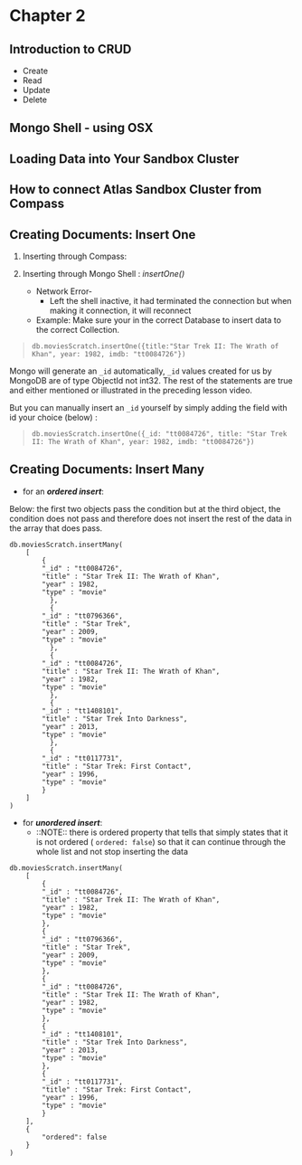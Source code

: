 # Chapter 2
## Introduction to CRUD
* Create
* Read
* Update
* Delete

## Mongo Shell - using OSX

## Loading Data into Your Sandbox Cluster

## How to connect Atlas Sandbox Cluster from Compass

## Creating Documents: Insert One
1. Inserting through Compass:


2. Inserting through Mongo Shell : *insertOne()*
	* Network Error-
		* Left the shell inactive, it had terminated the connection but when making it connection, it will reconnect
	 * Example: Make sure your in the correct Database to insert data to the correct Collection.
> 	```db.moviesScratch.insertOne({title:"Star Trek II: The Wrath of Khan", year: 1982, imdb: "tt0084726"})```

Mongo will generate an `_id`  automatically, 
`_id`  values created for us by MongoDB are of type ObjectId not int32. The rest of the statements are true and either mentioned or illustrated in the preceding lesson video.

But you can manually insert an `_id` yourself by simply adding the field with id your choice (below) :

> `db.moviesScratch.insertOne({_id: "tt0084726", title: "Star Trek II: The Wrath of Khan", year: 1982, imdb: "tt0084726"})`


## Creating Documents: Insert Many
* for an **_ordered insert_**: 

Below: the first two objects pass the condition but at the third object, the condition does not pass and therefore does not insert the rest of the data in the array that does pass.

```
db.moviesScratch.insertMany(
    [
        {
  	    "_id" : "tt0084726",
  	    "title" : "Star Trek II: The Wrath of Khan",
  	    "year" : 1982,
  	    "type" : "movie"
          },
          {
  	    "_id" : "tt0796366",
  	    "title" : "Star Trek",
  	    "year" : 2009,
  	    "type" : "movie"
          },
          {
  	    "_id" : "tt0084726",
  	    "title" : "Star Trek II: The Wrath of Khan",
  	    "year" : 1982,
  	    "type" : "movie"
          },
          {
  	    "_id" : "tt1408101",
  	    "title" : "Star Trek Into Darkness",
  	    "year" : 2013,
  	    "type" : "movie"
          },
          {
  	    "_id" : "tt0117731",
  	    "title" : "Star Trek: First Contact",
  	    "year" : 1996,
  	    "type" : "movie"
        }
    ]
)
```


* for **_unordered insert_**: 
	* ::NOTE:: there is ordered property that tells that simply states that it is not ordered ( `ordered: false`) so that it can continue through the whole list and not stop inserting the data
```
db.moviesScratch.insertMany(
    [
        {
	    "_id" : "tt0084726",
	    "title" : "Star Trek II: The Wrath of Khan",
	    "year" : 1982,
	    "type" : "movie"
        },
        {
	    "_id" : "tt0796366",
	    "title" : "Star Trek",
	    "year" : 2009,
	    "type" : "movie"
        },
        {
	    "_id" : "tt0084726",
	    "title" : "Star Trek II: The Wrath of Khan",
	    "year" : 1982,
	    "type" : "movie"
        },
        {
	    "_id" : "tt1408101",
	    "title" : "Star Trek Into Darkness",
	    "year" : 2013,
	    "type" : "movie"
        },
        {
	    "_id" : "tt0117731",
	    "title" : "Star Trek: First Contact",
	    "year" : 1996,
	    "type" : "movie"
        }
    ],
    {
        "ordered": false 
    }
) 
```
